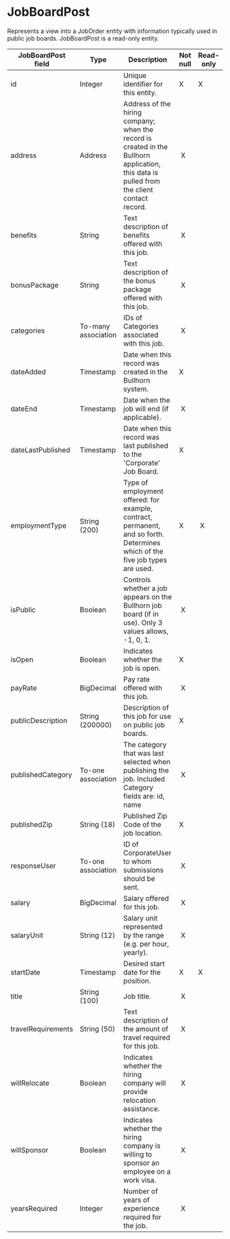 # JobBoardPost

Represents a view into a JobOrder entity with information typically used in public job boards. JobBoardPost is a read-only entity.

| **JobBoardPost field** | **Type** | **Description** | **Not null** | **Read-only** |
| --- | --- | --- | --- | --- |
| id | Integer | Unique identifier for this entity. | X | X |
| address | Address | Address of the hiring company; when the record is created in the Bullhorn application, this data is pulled from the client contact record. |  X | |
| benefits | String | Text description of benefits offered with this job. |  X | |
| bonusPackage | String | Text description of the bonus package offered with this job. |  X | |
| categories | To-many association | IDs of Categories associated with this job. |  X | |
| dateAdded | Timestamp | Date when this record was created in the Bullhorn system. | X | |
| dateEnd | Timestamp | Date when the job will end (if applicable). |  X | |
| dateLastPublished | Timestamp | Date when this record was last published to the 'Corporate' Job Board. | X | |
| employmentType | String (200) | Type of employment offered: for example, contract, permanent, and so forth. Determines which of the five job types are used. | X |  X |
| isPublic | Boolean | Controls whether a job appears on the Bullhorn job board (if in use). Only 3 values allows, -1, 0, 1. |  X | |
| isOpen | Boolean | Indicates whether the job is open. | X  | |
| payRate | BigDecimal | Pay rate offered with this job. |  X | |
| publicDescription | String (200000) | Description of this job for use on public job boards. | X | |
| publishedCategory | To-one association | The category that was last selected when publishing the job. Included Category fields are: id, name |  X | |
| publishedZip | String (18) | Published Zip Code of the job location. | X  | |
| responseUser | To-one association | ID of CorporateUser to whom submissions should be sent. |  X | |
| salary | BigDecimal | Salary offered for this job. |  X | |
| salaryUnit | String (12) | Salary unit represented by the range (e.g. per hour, yearly). |  X | |
| startDate | Timestamp | Desired start date for the position. | X | X |
| title | String (100) | Job title. |  X | |
| travelRequirements | String (50) | Text description of the amount of travel required for this job. |  X | |
| willRelocate | Boolean | Indicates whether the hiring company will provide relocation assistance. |  X | |
| willSponsor | Boolean | Indicates whether the hiring company is willing to sponsor an employee on a work visa. |  X | |
| yearsRequired | Integer | Number of years of experience required for the job. |  X | |
